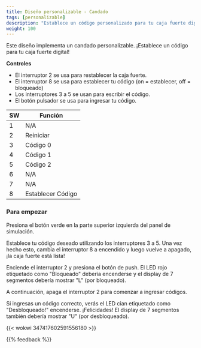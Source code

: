 ```yaml
---
title: Diseño personalizable - Candado
tags: [personalizable]
description: "Establece un código personalizado para tu caja fuerte digital"
weight: 100
---
```


Este diseño implementa un candado personalizable. ¡Establece un código para tu caja fuerte digital!

**Controles**
* El interruptor 2 se usa para restablecer la caja fuerte.
* El interruptor 8 se usa para establecer tu código (on = establecer, off = bloqueado)
* Los interruptores 3 a 5 se usan para escribir el código.
* El botón pulsador se usa para ingresar tu código.


| SW      | Función          | 
|---------|------------------|
| 1       | N/A              | 
| 2       | Reiniciar        | 
| 3       | Código 0         |
| 4       | Código 1         | 
| 5       | Código 2         | 
| 6       | N/A              |
| 7       | N/A              | 
| 8       | Establecer Código|

### Para empezar

Presiona el botón verde en la parte superior izquierda del panel de simulación.

Establece tu código deseado utilizando los interruptores 3 a 5. Una vez hecho esto, cambia el interruptor 8 a encendido y luego vuelve a apagado, ¡la caja fuerte está lista!

Enciende el interruptor 2 y presiona el botón de push. El LED rojo etiquetado como "Bloqueado" debería encenderse y el display de 7 segmentos debería mostrar "L" (por bloqueado).

A continuación, apaga el interruptor 2 para comenzar a ingresar códigos.

Si ingresas un código correcto, verás el LED cian etiquetado como "Desbloqueado!" encenderse. ¡Felicidades! El display de 7 segmentos también debería mostrar "U" (por desbloqueado).

{{< wokwi 347417602591556180 >}}
<br>

{{% feedback %}}
